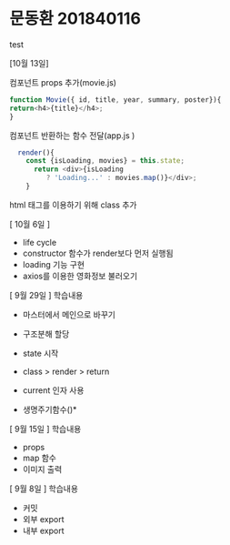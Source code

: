 # 문동환 201840116
test

[10월 13일]

컴포넌트 props 추가(movie.js)
```javascript
function Movie({ id, title, year, summary, poster}){
return<h4>{title}</h4>;
}
```

컴포넌트 반환하는 함수 전달(app.js )
```javascript
  render(){
    const {isLoading, movies} = this.state;
      return <div>{isLoading
         ? 'Loading...' : movies.map()}</div>;
    }
```

html 태그를 이용하기 위해 class 추가






[ 10월 6일 ]
- life cycle
- constructor 함수가 render보다 먼저 실행됨
- loading 기능 구현
- axios를 이용한 영화정보 불러오기




[ 9월 29일 ] 
학습내용
- 마스터에서 메인으로 바꾸기
- 구조분해 할당
- state 시작
- class > render > return

- current 인자 사용
- 생명주기함수()*




[ 9월 15일 ] 
학습내용
- props
- map 함수
- 이미지 출력 




[ 9월 8일 ]
학습내용
- 커밋 
- 외부 export
- 내부 export